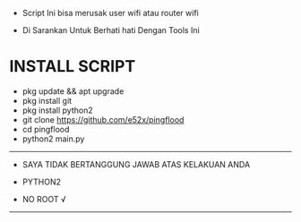 - Script Ini  bisa merusak user wifi atau router wifi


- Di Sarankan Untuk Berhati hati Dengan Tools Ini


# INSTALL SCRIPT

- pkg update && apt upgrade 
- pkg install git
- pkg install python2
- git clone https://github.com/e52x/pingflood
- cd pingflood
- python2 main.py



___________________________________________________
                                                   

- SAYA TIDAK BERTANGGUNG JAWAB ATAS KELAKUAN ANDA

- PYTHON2

- NO ROOT √


____________________________________________________
